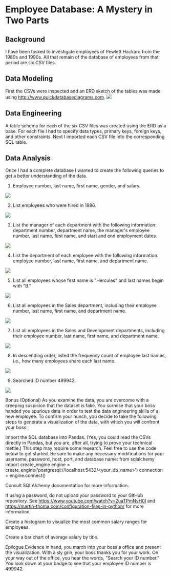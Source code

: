 # Employee Database: A Mystery in Two Parts

## Background
I have been tasked to investigate employees of Pewlett Hackard from the 1980s and 1990s. All that remain of the database of employees from that period are six CSV files.

## Data Modeling
First the CSVs were inspected and an ERD sketch of the tables was made using http://www.quickdatabasediagrams.com.
<img src="EmployeeSQL/images/ERD of employees database.png">

## Data Engineering
A table schema for each of the six CSV files was created using the ERD as a base. For each file I had to specify data types, primary keys, foreign keys, and other constraints. Next I imported each CSV file into the corresponding SQL table.

## Data Analysis
Once I had a complete database I wanted to create the following queries to get a better understanding of the data.

1) Employee number, last name, first name, gender, and salary.
<img src="EmployeeSQL/images/1.png">

2) List employees who were hired in 1986.
<img src="EmployeeSQL/images/2.png">

3) List the manager of each department with the following information: department number, department name, the manager's employee number, last name, first name, and start and end employment dates.
<img src="EmployeeSQL/images/3.png">

4) List the department of each employee with the following information: employee number, last name, first name, and department name.
<img src="EmployeeSQL/images/4.png">

5) List all employees whose first name is "Hercules" and last names begin with "B."
<img src="EmployeeSQL/images/5.png">

6) List all employees in the Sales department, including their employee number, last name, first name, and department name.
<img src="EmployeeSQL/images/6.png">

7) List all employees in the Sales and Development departments, including their employee number, last name, first name, and department name.
<img src="EmployeeSQL/images/7.png">

8) In descending order, listed the frequency count of employee last names, i.e., how many employees share each last name.
<img src="EmployeeSQL/images/8.png">

9) Searched ID number 499942.
<img src="EmployeeSQL/images/9.png">

Bonus (Optional)
As you examine the data, you are overcome with a creeping suspicion that the dataset is fake. You surmise that your boss handed you spurious data in order to test the data engineering skills of a new employee. To confirm your hunch, you decide to take the following steps to generate a visualization of the data, with which you will confront your boss:


Import the SQL database into Pandas. (Yes, you could read the CSVs directly in Pandas, but you are, after all, trying to prove your technical mettle.) This step may require some research. Feel free to use the code below to get started. Be sure to make any necessary modifications for your username, password, host, port, and database name:
from sqlalchemy import create_engine
engine = create_engine('postgresql://localhost:5432/<your_db_name>')
connection = engine.connect()




Consult SQLAlchemy documentation for more information.


If using a password, do not upload your password to your GitHub repository. See https://www.youtube.com/watch?v=2uaTPmNvH0I and https://martin-thoma.com/configuration-files-in-python/ for more information.




Create a histogram to visualize the most common salary ranges for employees.


Create a bar chart of average salary by title.



Epilogue
Evidence in hand, you march into your boss's office and present the visualization. With a sly grin, your boss thanks you for your work. On your way out of the office, you hear the words, "Search your ID number." You look down at your badge to see that your employee ID number is 499942.
